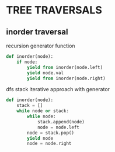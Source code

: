 # TREE TRAVERSALS

## inorder traversal

recursion generator function

```py
def inorder(node):
    if node:
        yield from inorder(node.left)
        yield node.val
        yield from inorder(node.right)
```

dfs stack iterative approach with generator

```py
def inorder(node):
    stack = []
    while node or stack:
        while node:
            stack.append(node)
            node = node.left
        node = stack.pop()
        yield node
        node = node.right
```